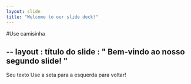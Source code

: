 ```yaml
---
layout: slide
title: "Welcome to our slide deck!"
---
```

#Use camisinha

--
 layout : título do slide
 : " Bem-vindo ao nosso segundo slide! "
---
Seu texto 
Use a seta para a esquerda para voltar!